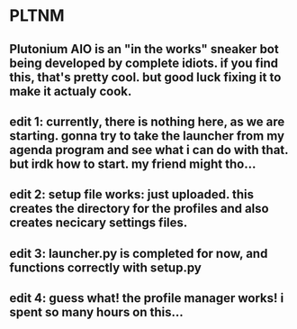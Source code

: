 # PLTNM
Plutonium AIO is an "in the works" sneaker bot being developed by complete idiots. if you find this, that's pretty cool. but good luck fixing it to make it actualy cook. 
----------------------------------------------------
edit 1: currently, there is nothing here, as we are starting. gonna try to take the launcher from my agenda program and see what i can do with that. but irdk how to start. my friend might tho...
----------------------------------------------------
edit 2: setup file works: just uploaded. this creates the directory for the profiles and also creates necicary settings files.
----------------------------------------------------
edit 3: launcher.py is completed for now, and functions correctly with setup.py
----------------------------------------------------
edit 4: guess what! the profile manager works! i spent so many hours on this...
----------------------------------------------------
